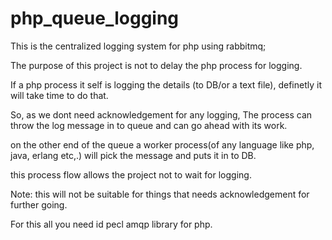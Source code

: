 php_queue_logging
=================

This is the centralized logging system for php using rabbitmq;

The purpose of this project is not to delay the php process for logging.

If a php process it self is logging the details (to DB/or a text file), definetly it will take time to do that.

So, as we dont need acknowledgement for any logging, The process can throw the log message in to queue and can go ahead with its work.

on the other end of the queue a worker process(of any language like php, java, erlang etc,.) will pick the message and puts it in to DB.

this process flow allows the project not to wait for logging.

Note: this will not be suitable for things that needs acknowledgement for further going.

For this all you need id pecl amqp library for php.
